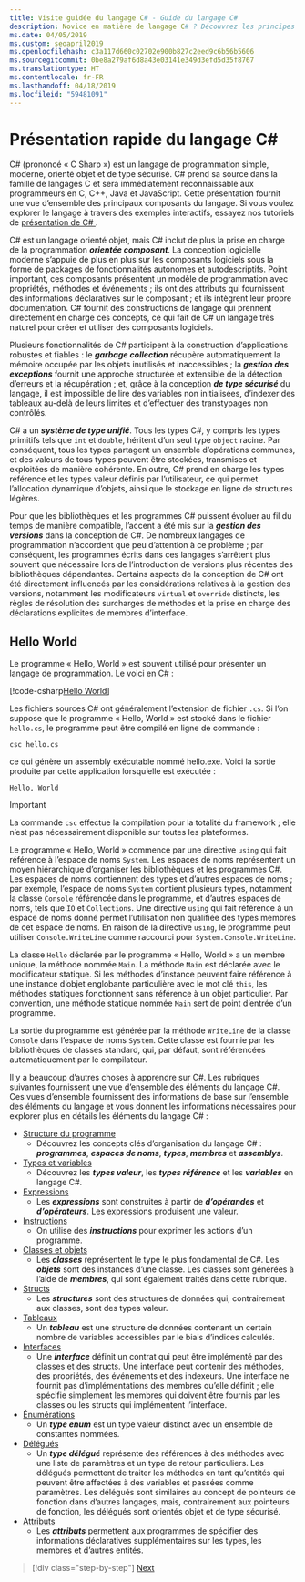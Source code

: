 ```yaml
---
title: Visite guidée du langage C# - Guide du langage C#
description: Novice en matière de langage C# ? Découvrez les principes de base du langage.
ms.date: 04/05/2019
ms.custom: seoapril2019
ms.openlocfilehash: c3a117d660c02702e900b827c2eed9c6b56b5606
ms.sourcegitcommit: 0be8a279af6d8a43e03141e349d3efd5d35f8767
ms.translationtype: HT
ms.contentlocale: fr-FR
ms.lasthandoff: 04/18/2019
ms.locfileid: "59481091"
---
```

# <a name="a-tour-of-the-c-language"></a>Présentation rapide du langage C#

C# (prononcé « C Sharp ») est un langage de programmation simple, moderne, orienté objet et de type sécurisé. C# prend sa source dans la famille de langages C et sera immédiatement reconnaissable aux programmeurs en C, C++, Java et JavaScript. Cette présentation fournit une vue d’ensemble des principaux composants du langage. Si vous voulez explorer le langage à travers des exemples interactifs, essayez nos tutoriels de [présentation de C# ](../tutorials/intro-to-csharp/index.md).

C# est un langage orienté objet, mais C# inclut de plus la prise en charge de la programmation ***orientée composant***. La conception logicielle moderne s’appuie de plus en plus sur les composants logiciels sous la forme de packages de fonctionnalités autonomes et autodescriptifs. Point important, ces composants présentent un modèle de programmation avec propriétés, méthodes et événements ; ils ont des attributs qui fournissent des informations déclaratives sur le composant ; et ils intègrent leur propre documentation. C# fournit des constructions de langage qui prennent directement en charge ces concepts, ce qui fait de C# un langage très naturel pour créer et utiliser des composants logiciels.

Plusieurs fonctionnalités de C# participent à la construction d’applications robustes et fiables : le ***garbage collection*** récupère automatiquement la mémoire occupée par les objets inutilisés et inaccessibles ; la ***gestion des exceptions*** fournit une approche structurée et extensible de la détection d’erreurs et la récupération ; et, grâce à la conception ***de type sécurisé*** du langage, il est impossible de lire des variables non initialisées, d’indexer des tableaux au-delà de leurs limites et d’effectuer des transtypages non contrôlés.

C# a un ***système de type unifié***. Tous les types C#, y compris les types primitifs tels que `int` et `double`, héritent d’un seul type `object` racine. Par conséquent, tous les types partagent un ensemble d’opérations communes, et des valeurs de tous types peuvent être stockées, transmises et exploitées de manière cohérente. En outre, C# prend en charge les types référence et les types valeur définis par l’utilisateur, ce qui permet l’allocation dynamique d’objets, ainsi que le stockage en ligne de structures légères.

Pour que les bibliothèques et les programmes C# puissent évoluer au fil du temps de manière compatible, l’accent a été mis sur la ***gestion des versions*** dans la conception de C#. De nombreux langages de programmation n’accordent que peu d’attention à ce problème ; par conséquent, les programmes écrits dans ces langages s’arrêtent plus souvent que nécessaire lors de l’introduction de versions plus récentes des bibliothèques dépendantes. Certains aspects de la conception de C# ont été directement influencés par les considérations relatives à la gestion des versions, notamment les modificateurs `virtual` et `override` distincts, les règles de résolution des surcharges de méthodes et la prise en charge des déclarations explicites de membres d’interface.

## <a name="hello-world"></a>Hello World

Le programme « Hello, World » est souvent utilisé pour présenter un langage de programmation. Le voici en C# :

[!code-csharp[Hello World](../../../samples/snippets/csharp/tour/hello/Program.cs#L1-L8)]

Les fichiers sources C# ont généralement l’extension de fichier `.cs`. Si l’on suppose que le programme « Hello, World » est stocké dans le fichier `hello.cs`, le programme peut être compilé en ligne de commande :

```console
csc hello.cs
```

ce qui génère un assembly exécutable nommé hello.exe. Voici la sortie produite par cette application lorsqu’elle est exécutée :

```console
Hello, World
```

> [!IMPORTANT]
> La commande `csc` effectue la compilation pour la totalité du framework ; elle n’est pas nécessairement disponible sur toutes les plateformes.

Le programme « Hello, World » commence par une directive `using` qui fait référence à l’espace de noms `System`. Les espaces de noms représentent un moyen hiérarchique d’organiser les bibliothèques et les programmes C#. Les espaces de noms contiennent des types et d’autres espaces de noms ; par exemple, l’espace de noms `System` contient plusieurs types, notamment la classe `Console` référencée dans le programme, et d’autres espaces de noms, tels que `IO` et `Collections`. Une directive `using` qui fait référence à un espace de noms donné permet l’utilisation non qualifiée des types membres de cet espace de noms. En raison de la directive `using`, le programme peut utiliser `Console.WriteLine` comme raccourci pour `System.Console.WriteLine`.

La classe `Hello` déclarée par le programme « Hello, World » a un membre unique, la méthode nommée `Main`. La méthode `Main` est déclarée avec le modificateur statique. Si les méthodes d’instance peuvent faire référence à une instance d’objet englobante particulière avec le mot clé `this`, les méthodes statiques fonctionnent sans référence à un objet particulier. Par convention, une méthode statique nommée `Main` sert de point d’entrée d’un programme.

La sortie du programme est générée par la méthode `WriteLine` de la classe `Console` dans l’espace de noms `System`. Cette classe est fournie par les bibliothèques de classes standard, qui, par défaut, sont référencées automatiquement par le compilateur.

Il y a beaucoup d’autres choses à apprendre sur C#.  Les rubriques suivantes fournissent une vue d’ensemble des éléments du langage C#. Ces vues d’ensemble fournissent des informations de base sur l’ensemble des éléments du langage et vous donnent les informations nécessaires pour explorer plus en détails les éléments du langage C# :

* [Structure du programme](program-structure.md)
  - Découvrez les concepts clés d’organisation du langage C# : ***programmes***, ***espaces de noms***, ***types***, ***membres*** et ***assemblys***.
* [Types et variables](types-and-variables.md)
  - Découvrez les ***types valeur***, les ***types référence*** et les ***variables*** en langage C#.
* [Expressions](expressions.md)
  - Les ***expressions*** sont construites à partir de ***d’opérandes*** et ***d’opérateurs***. Les expressions produisent une valeur.
* [Instructions](statements.md)
  - On utilise des ***instructions*** pour exprimer les actions d’un programme.
* [Classes et objets](classes-and-objects.md)
  - Les ***classes*** représentent le type le plus fondamental de C#. Les ***objets*** sont des instances d’une classe. Les classes sont générées à l’aide de ***membres***, qui sont également traités dans cette rubrique.
* [Structs](structs.md)
  - Les ***structures*** sont des structures de données qui, contrairement aux classes, sont des types valeur.
* [Tableaux](arrays.md)
  - Un ***tableau*** est une structure de données contenant un certain nombre de variables accessibles par le biais d’indices calculés.
* [Interfaces](interfaces.md)
  - Une ***interface*** définit un contrat qui peut être implémenté par des classes et des structs. Une interface peut contenir des méthodes, des propriétés, des événements et des indexeurs. Une interface ne fournit pas d’implémentations des membres qu’elle définit ; elle spécifie simplement les membres qui doivent être fournis par les classes ou les structs qui implémentent l’interface.
* [Énumérations](enums.md)
  - Un ***type enum*** est un type valeur distinct avec un ensemble de constantes nommées.
* [Délégués](delegates.md)
  - Un ***type délégué*** représente des références à des méthodes avec une liste de paramètres et un type de retour particuliers. Les délégués permettent de traiter les méthodes en tant qu’entités qui peuvent être affectées à des variables et passées comme paramètres. Les délégués sont similaires au concept de pointeurs de fonction dans d’autres langages, mais, contrairement aux pointeurs de fonction, les délégués sont orientés objet et de type sécurisé.
* [Attributs](attributes.md)
  * Les ***attributs*** permettent aux programmes de spécifier des informations déclaratives supplémentaires sur les types, les membres et d’autres entités.

> [!div class="step-by-step"]
> [Next](program-structure.md)
